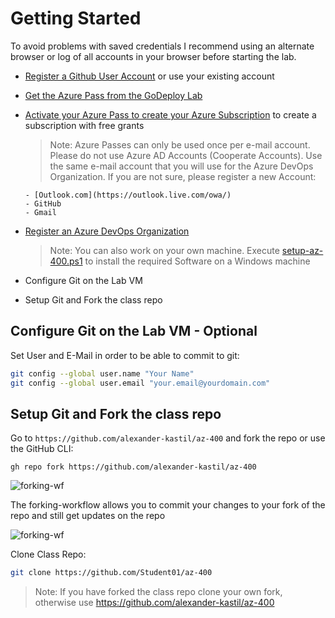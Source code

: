 # Getting Started

To avoid problems with saved credentials I recommend using an alternate browser or log of all accounts in your browser before starting the lab.

- [Register a Github User Account](https://github.com/) or use your existing account
- [Get the Azure Pass from the GoDeploy Lab](../09-godeploy-lab)
- [Activate your Azure Pass to create your Azure Subscription](../05-azure-pass) to create a subscription with free grants

    >Note: Azure Passes can only be used once per e-mail account. Please do not use Azure AD Accounts (Cooperate Accounts). Use the same e-mail account that you will use for the Azure DevOps Organization. If you are not sure, please register a new Account:

      - [Outlook.com](https://outlook.live.com/owa/) 
      - GitHub
      - Gmail

- [Register an Azure DevOps Organization](../07-azure-devops)
  
  >Note: You can also work on your own machine. Execute [setup-az-400.ps1](../../setup/setup-az-400.ps1) to install the required Software on a Windows machine

- Configure Git on the Lab VM
- Setup Git and Fork the class repo

## Configure Git on the Lab VM - Optional

Set User and E-Mail in order to be able to commit to git:

```bash
git config --global user.name "Your Name"
git config --global user.email "your.email@yourdomain.com"
```

## Setup Git and Fork the class repo

Go to `https://github.com/alexander-kastil/az-400` and fork the repo or use the GitHub CLI:

```
gh repo fork https://github.com/alexander-kastil/az-400
```

![forking-wf](_images/fork.jpg)

The forking-workflow allows you to commit your changes to your fork of the repo and still get updates on the repo

![forking-wf](_images/forking-workflow.jpg)

Clone Class Repo:

```bash
git clone https://github.com/Student01/az-400
```

> Note: If you have forked the class repo clone your own fork, otherwise use https://github.com/alexander-kastil/az-400
